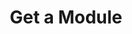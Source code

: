 ---
title: Get a Module
excerpt: Retrieve a Module
api:
  file: swagger.json
  operationId: get_api-v2-modules-moduleid
hidden: false
---